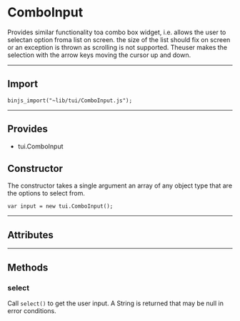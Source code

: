 # ComboInput

Provides similar functionality toa combo box widget, i.e. allows the user to selectan option froma list on screen.  the size of the list should fix on screen or an exception is thrown as scrolling is not supported.  Theuser makes the selection with the arrow keys moving the cursor up and down.

----------------------------

## Import

`binjs_import("~lib/tui/ComboInput.js");`

-----------------------

## Provides

* tui.ComboInput

## Constructor

The constructor takes a single argument an array of any object type that are the options to select from.

    var input = new tui.ComboInput();

-----------------------

## Attributes

-----------------------

## Methods

### select

Call `select()` to get the user input. A String is returned that may be null in error conditions.

    
    
